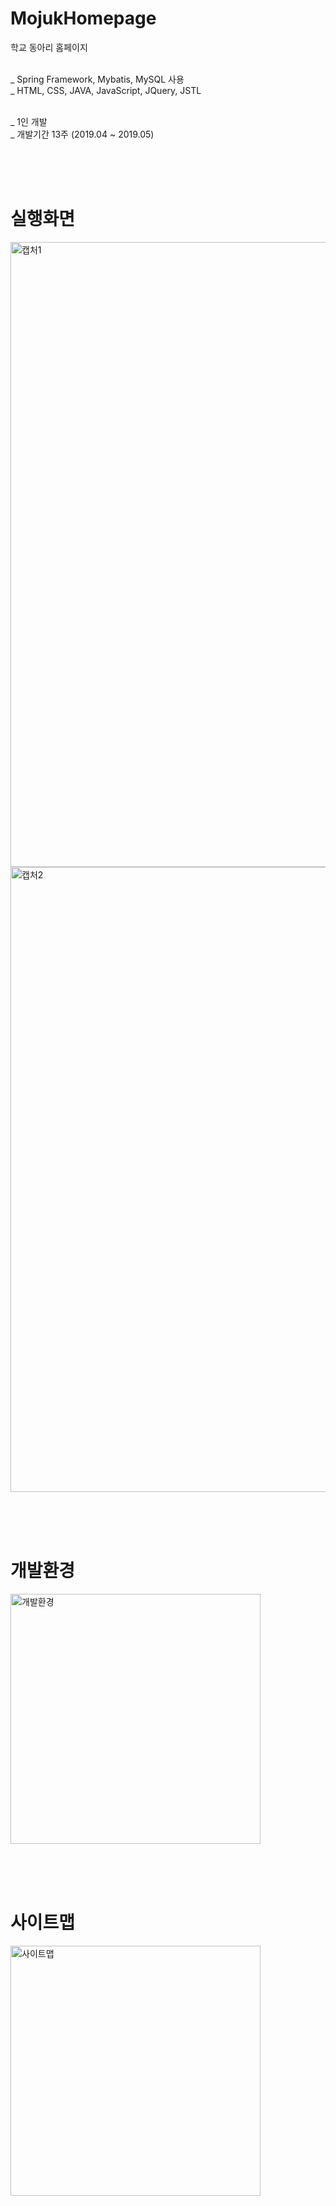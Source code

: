 # MojukHomepage
학교 동아리 홈페이지<br><br>

_ Spring Framework, Mybatis, MySQL 사용<br>
_ HTML, CSS, JAVA, JavaScript, JQuery, JSTL<br><br>

_ 1인 개발<br>
_ 개발기간 13주 (2019.04 ~ 2019.05)<br>

<br><br><br>
# 실행화면
<div>
  <img width="1000" alt="캡처1" src="https://user-images.githubusercontent.com/38337323/66102716-4a1e7d00-e5ee-11e9-8dd7-1f5db259c625.PNG">
  <img width="1000" alt="캡처2" src="https://user-images.githubusercontent.com/38337323/66102717-4a1e7d00-e5ee-11e9-9e00-722ee0aeb89f.PNG">
</div>

<br><br><br>
# 개발환경
<div>
<img width="400" alt="개발환경" src="https://user-images.githubusercontent.com/38337323/65883691-76f64880-e3d2-11e9-83c2-8255cbb7b998.png">
</div>

<br><br><br>
# 사이트맵
<div>
  <img width="400" alt="사이트맵" src="https://user-images.githubusercontent.com/38337323/65883709-82e20a80-e3d2-11e9-948a-646a42de40a1.png">

</div>


